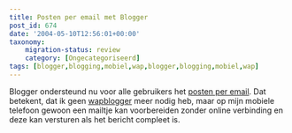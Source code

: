 ```yaml
---
title: Posten per email met Blogger
post_id: 674
date: '2004-05-10T12:56:01+00:00'
taxonomy:
    migration-status: review
    category: [Ongecategoriseerd]
tags: [blogger,blogging,mobiel,wap,blogger,blogging,mobiel,wap]
---
```

Blogger ondersteund nu voor alle gebruikers het [posten per email](http://help.blogger.com/bin/answer.py?answer=135&topic=38). Dat betekent, dat ik geen [wapblogger](/2004/04/08/wapblogger/) meer nodig heb, maar op mijn mobiele telefoon gewoon een mailtje kan voorbereiden zonder online verbinding en deze kan versturen als het bericht compleet is.